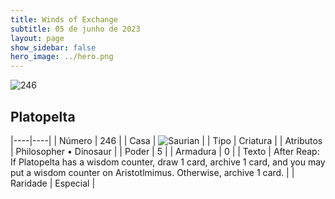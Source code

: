 ```yaml
---
title: Winds of Exchange
subtitle: 05 de junho de 2023
layout: page
show_sidebar: false
hero_image: ../hero.png
---
```


![246](https://mastervault-storage-prod.s3.amazonaws.com/media/card_front/en/600_246_8076e4d6d538_en.png)


## Platopelta

|----|----|
| Número | 246 |
| Casa | ![Saurian](https://archonarcana.com/images/thumb/9/9e/Saurian_P.png/22px-Saurian_P.png "Sauro") |
| Tipo | Criatura |
| Atributos | Philosopher • Dinosaur |
| Poder | 5 |
| Armadura | 0 |
| Texto | After Reap: If Platopelta has a wisdom counter, draw 1 card, archive 1 card, and you may put a wisdom counter on Aristotlmimus. Otherwise, archive 1 card. |
| Raridade | Especial |

